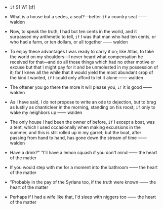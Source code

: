 - `if` S1 W1 [ɪf]



-  What is a house but a sedes, a seat?﻿—better `if` a country seat —— walden

-  Now, to speak the truth, I had but ten cents in the world, and it surpassed my arithmetic to tell, `if` I was that man who had ten cents, or who had a farm, or ten dollars, or all together —— walden

-  To enjoy these advantages I was ready to carry it on; like Atlas, to take the world on my shoulders﻿—I never heard what compensation he received for that﻿—and do all those things which had no other motive or excuse but that I might pay for it and be unmolested in my possession of it; for I knew all the while that it would yield the most abundant crop of the kind I wanted, `if` I could only afford to let it alone —— walden

-  The oftener you go there the more it will please you, `if` it is good —— walden

-  As I have said, I do not propose to write an ode to dejection, but to brag as lustily as chanticleer in the morning, standing on his roost, `if` only to wake my neighbors up —— walden

- The only house I had been the owner of before, `if` I except a boat, was a tent, which I used occasionally when making excursions in the summer, and this is still rolled up in my garret; but the boat, after passing from hand to hand, has gone down the stream of time —— walden

-  Have a drink?" "I'll have a lemon squash if you don't mind —— the heart of the matter

-  If you would step with me for a moment into the bathroom  —— the heart of the matter

-  "Probably in the pay of the Syrians too, if the truth were known —— the heart of the matter

-  Perhaps if I had a wife like that, I'd sleep with niggers too —— the heart of the matter